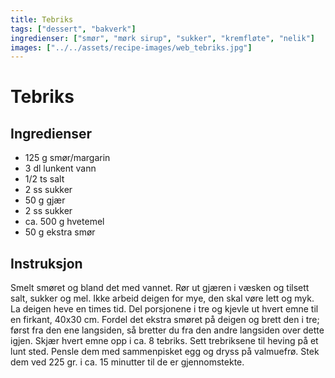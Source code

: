 ```yaml
---
title: Tebriks
tags: ["dessert", "bakverk"]
ingredienser: ["smør", "mørk sirup", "sukker", "kremfløte", "nelik"]
images: ["../../assets/recipe-images/web_tebriks.jpg"]
---
```


# Tebriks

## Ingredienser

- 125 g smør/margarin
- 3 dl lunkent vann
- 1/2 ts salt
- 2 ss sukker
- 50 g gjær
- 2 ss sukker
- ca. 500 g hvetemel
- 50 g ekstra smør

## Instruksjon

Smelt smøret og bland det med vannet. Rør ut gjæren i væsken og tilsett salt, sukker og mel. Ikke arbeid deigen for mye, den skal vøre lett og myk. La deigen heve en times tid. Del porsjonene i tre og kjevle ut hvert emne til en firkant, 40x30 cm. Fordel det ekstra smøret på deigen og brett den i tre; først fra den ene langsiden, så bretter du fra den andre langsiden over dette igjen. Skjær hvert emne opp i ca. 8 tebriks. Sett trebriksene til heving på et lunt sted. Pensle dem med sammenpisket egg og dryss på valmuefrø. Stek dem ved 225 gr. i ca. 15 minutter til de er gjennomstekte.
